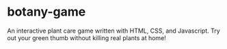 # botany-game
An interactive plant care game written with HTML, CSS, and Javascript. Try out your green thumb without killing real plants at home!